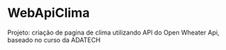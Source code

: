 # WebApiClima
Projeto: criação de pagina de clima utilizando API do Open Wheater Api, baseado no curso da ADATECH
